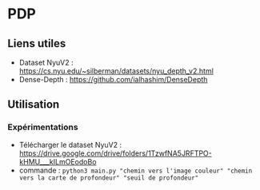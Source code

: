 # PDP

## Liens utiles

+ Dataset NyuV2 : https://cs.nyu.edu/~silberman/datasets/nyu_depth_v2.html
+ Dense-Depth : https://github.com/ialhashim/DenseDepth

## Utilisation 

### Expérimentations

+ Télécharger le dataset NyuV2 : https://drive.google.com/drive/folders/1TzwfNA5JRFTPO-kHMU___kILmOEodoBo
+ commande : `python3 main.py "chemin vers l'image couleur" "chemin vers la carte de profondeur" "seuil de profondeur"`